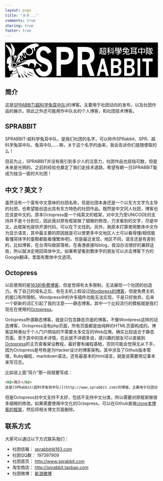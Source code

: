 ```yaml
---
layout: page
title: "关于..."
comments: true
sharing: true
footer: true
---
```

<img src="/images/logo_long_s.png" alt="SPRABBIT"/>

<h2>简介</h2>
这是<a href="http://www.sprabbit.com">SPRABBIT(超科学兔耳中队)</a>的博客。主要用于社团动向的发布，以及社团作品的展示。除此之外还可能用作中队长的个人博客，和社团技术博客。

<h2>SPRABBIT</h2>
SPRABBIT-超科学兔耳中队，是我们社团的名字，可以称作SPRabbit、SPR、超科学兔耳中队、兔耳中队……嘛，关于这个名字的由来，我会告诉你们是随便取的么！

目前为止，SPRABBIT并没有吸引到多少人的注意力，社团作品也屈指可数，但是未来是光明的。之前的经验也奠定了我们走技术道路，希望有朝一日SPRABBIT能成为独当一面的大社团！

<h2>中文？英文？</h2>
虽然没有一个富有中文意味的社团名称，但是社团本身还是一个以东方文字为主导的社团，也希望能创造出具有东方特色的社团作品。既然是中文同人社团，博客也应该是中文的。原本Octopress是一个纯英文的框架，对中文乃至UNICODE的支持并不是十分到位，因此我对原有框架做了细微的修改，力求看到的文字，尽是中文。此框架也提供开源代码，可以在下文找到。另外，我原本打算使用繁体中文作为显示语言，其中最主要的原因就是可以使更多中文地区人士可以看得懂(相信能看懂简体字的童鞋都能看懂繁体吧)。但是最近发现，地区不同，语言还是有差别的，比如博客，在台湾叫做部落格，在香港直接叫blog，我没办法很好的兼顾这些，所以就决定用回简体中文。如果希望看到繁体字的朋友可以点击博客下方的Google翻译，里面有繁体中文选项。

<h2>Octopress</h2>
以前使用的是<a href="http://sprabbit.blog.163.com/">163的免费博客</a>，但是觉得有太多限制，无法展现一个社团的创造力。有了自己的域名之后，有在主机上假设过<a href="http://www.sprabbit.com/blog">Wordpress的博客</a>，但是免费主机的接口有所限制，Wordpress中的许多插件功能无法实现，于是只好放弃。后来一个崭新的词汇引起了我的注意——静态博客。其中一个比较流行的模板就是我们现在在使用的<a href="http://octopress.org/">Octopress</a>。

Octopress所谓静态博客，就是只包含静态页面的博客。不像Wordpress这样的动态博客，Octopress没有php页面，所有页面都是由纯粹的HTML页面构成的。博客这种类似于个人门户网站的不需要太多交互的Web应用，确实比较适合于静态页面。至于其中的技术详情，在此就不详细多说，感兴趣的朋友可以直接到<a href="http://octopress.org/">Octopress</a>的主页查看架设教程，最好要有编程基础，否则可能会觉得无从下手，因为Octopress是号称是为Hacker设计的博客架构。其中涉及了Github版本管理，Ruby编程，markdown语法，还有最基本的html语言。就是说需要用记事本来写日志。

比如说上面“简介”那一段就要写成：
```  html 简介 http://blog.sprabbit.com/about 页面
<h2>简介</h2>
这是[SPRabbit(超科学兔耳中队)](http://www.sprabbit.com)的博客。主要用于社团动向的发布，以及社团作品的展示。除此之外还可能用作中队长的个人博客，和社团技术博客。
``` 

但是Octopress对中文支持不太好，包括不支持中文分类，所以需要对原框架做很多细微的修改。如果需要使用中文化的Octopress，可以在Github直接<a href="https://github.com/denjones/denjones.github.com/tree/source">clone本博客的框架</a>，然后将相关博文页面删除。

<h2>联系方式</h2>
大家可以通过以下方式联系我们：
<ul>
<li>社团信箱： <a href="mailto:sprabbit@163.com">sprabbit@163.com</a></li>
<li>社团QQ群： 197397909</li>
<li>社团首页： <a href="http://www.sprabbit.com">http://www.sprabbit.com</a></li>
<li>淘宝商店： <a href="http://sprabbit.taobao.com">http://sprabbit.taobao.com</a></li>
<li>社团微博： <a href="http://weibo.com/kenjones">新浪微博</a></li>
</ul>
